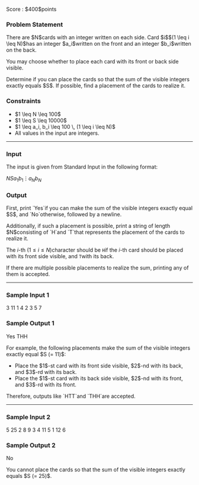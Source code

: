 
<div>

<span>

<span>

<p>
Score : $400$points
</p>

<div>

<section>

### **Problem Statement**

<p>
There are $N$cards with an integer written on each side.  Card $i$$(1 \leq i \leq N)$has an integer $a_i$written on the front and an integer $b_i$written on the back.
</p>

<p>
You may choose whether to place each card with its front or back side visible.
</p>

<p>
Determine if you can place the cards so that the sum of the visible integers exactly equals $S$.  If possible, find a placement of the cards to realize it.
</p>

</section>

</div>

<div>

<section>

### **Constraints**

<ul>

<li>
$1 \leq N \leq 100$
</li>

<li>
$1 \leq S \leq 10000$
</li>

<li>
$1 \leq a_i, b_i \leq 100 \, (1 \leq i \leq N)$
</li>

<li>
All values in the input are integers.
</li>

</ul>

</section>

</div>

---

<div>

<div>

<section>

### **Input**

<p>
The input is given from Standard Input in the following format:
</p>

<div>

$N$$S$$a_1$$b_1$$\vdots$$a_N$$b_N$
</div>

</section>

</div>

<div>

<section>

### **Output**

<p>
First, print `Yes`if you can make the sum of the visible integers exactly equal $S$, and `No`otherwise, followed by a newline.
</p>

<p>
Additionally, if such a placement is possible, print a string of length $N$consisting of `H`and `T`that represents the placement of the cards to realize it.

The $i$-th $(1 \leq i \leq N)$character should be `H`if the $i$-th card should be placed with its front side visible, and `T`with its back.

If there are multiple possible placements to realize the sum, printing any of them is accepted.
</p>

</section>

</div>

</div>

---

<div>

<section>

### **Sample Input 1**

<div>

3 11
1 4
2 3
5 7

</div>

</section>

</div>

<div>

<section>

### **Sample Output 1**

<div>

Yes
THH

</div>

<p>
For example, the following placements make the sum of the visible integers exactly equal $S (= 11)$:
</p>

<ul>

<li>
Place the $1$-st card with its front side visible, $2$-nd with its back, and $3$-rd with its back.
</li>

<li>
Place the $1$-st card with its back side visible, $2$-nd with its front, and $3$-rd with its front.
</li>

</ul>

<p>
Therefore, outputs like `HTT`and `THH`are accepted.
</p>

</section>

</div>

---

<div>

<section>

### **Sample Input 2**

<div>

5 25
2 8
9 3
4 11
5 1
12 6

</div>

</section>

</div>

<div>

<section>

### **Sample Output 2**

<div>

No

</div>

<p>
You cannot place the cards so that the sum of the visible integers exactly equals $S (= 25)$.
</p>

</section>

</div>

</span>

</span>

</div>
